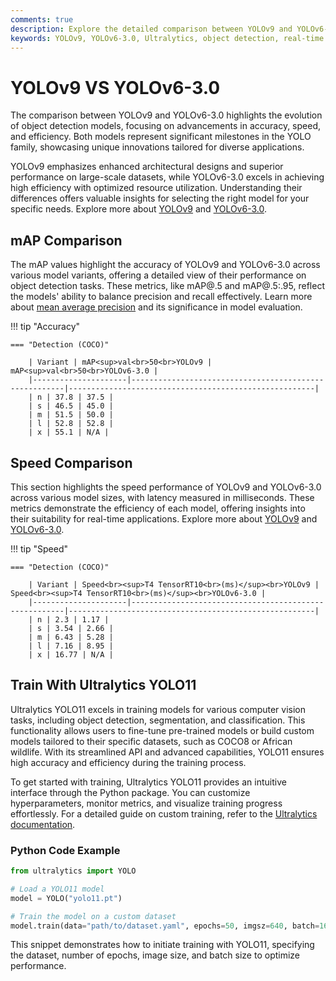 ```yaml
---
comments: true
description: Explore the detailed comparison between YOLOv9 and YOLOv6-3.0, two cutting-edge models in real-time object detection. Discover how these models differ in performance, efficiency, and suitability for edge AI and computer vision tasks.
keywords: YOLOv9, YOLOv6-3.0, Ultralytics, object detection, real-time AI, edge AI, computer vision, model comparison
---
```


# YOLOv9 VS YOLOv6-3.0

The comparison between YOLOv9 and YOLOv6-3.0 highlights the evolution of object detection models, focusing on advancements in accuracy, speed, and efficiency. Both models represent significant milestones in the YOLO family, showcasing unique innovations tailored for diverse applications.

YOLOv9 emphasizes enhanced architectural designs and superior performance on large-scale datasets, while YOLOv6-3.0 excels in achieving high efficiency with optimized resource utilization. Understanding their differences offers valuable insights for selecting the right model for your specific needs. Explore more about [YOLOv9](https://www.youtube.com/watch?v=ZF7EAodHn1U&t=1s) and [YOLOv6-3.0](https://www.ultralytics.com/blog/introducing-ultralytics-yolov8).

## mAP Comparison

The mAP values highlight the accuracy of YOLOv9 and YOLOv6-3.0 across various model variants, offering a detailed view of their performance on object detection tasks. These metrics, like mAP@.5 and mAP@.5:.95, reflect the models' ability to balance precision and recall effectively. Learn more about [mean average precision](https://www.ultralytics.com/glossary/mean-average-precision-map) and its significance in model evaluation.

!!! tip "Accuracy"

    === "Detection (COCO)"

    	| Variant | mAP<sup>val<br>50<br>YOLOv9 | mAP<sup>val<br>50<br>YOLOv6-3.0 |
    	|---------------------|-------------------------------------------------------|-------------------------------------------------------|
    	| n | 37.8 | 37.5 |
    	| s | 46.5 | 45.0 |
    	| m | 51.5 | 50.0 |
    	| l | 52.8 | 52.8 |
    	| x | 55.1 | N/A |


## Speed Comparison

This section highlights the speed performance of YOLOv9 and YOLOv6-3.0 across various model sizes, with latency measured in milliseconds. These metrics demonstrate the efficiency of each model, offering insights into their suitability for real-time applications. Explore more about [YOLOv9](https://docs.ultralytics.com/models/yolov9/) and [YOLOv6-3.0](https://docs.ultralytics.com/reference/utils/benchmarks/).

!!! tip "Speed"

    === "Detection (COCO)"

    	| Variant | Speed<br><sup>T4 TensorRT10<br>(ms)</sup><br>YOLOv9 | Speed<br><sup>T4 TensorRT10<br>(ms)</sup><br>YOLOv6-3.0 |
    	|---------------------|-------------------------------------------------------|-------------------------------------------------------|
    	| n | 2.3 | 1.17 |
    	| s | 3.54 | 2.66 |
    	| m | 6.43 | 5.28 |
    	| l | 7.16 | 8.95 |
    	| x | 16.77 | N/A |

## Train With Ultralytics YOLO11

Ultralytics YOLO11 excels in training models for various computer vision tasks, including object detection, segmentation, and classification. This functionality allows users to fine-tune pre-trained models or build custom models tailored to their specific datasets, such as COCO8 or African wildlife. With its streamlined API and advanced capabilities, YOLO11 ensures high accuracy and efficiency during the training process.

To get started with training, Ultralytics YOLO11 provides an intuitive interface through the Python package. You can customize hyperparameters, monitor metrics, and visualize training progress effortlessly. For a detailed guide on custom training, refer to the [Ultralytics documentation](https://docs.ultralytics.com/modes/train/).

### Python Code Example

```python
from ultralytics import YOLO

# Load a YOLO11 model
model = YOLO("yolo11.pt")

# Train the model on a custom dataset
model.train(data="path/to/dataset.yaml", epochs=50, imgsz=640, batch=16)
```

This snippet demonstrates how to initiate training with YOLO11, specifying the dataset, number of epochs, image size, and batch size to optimize performance.
